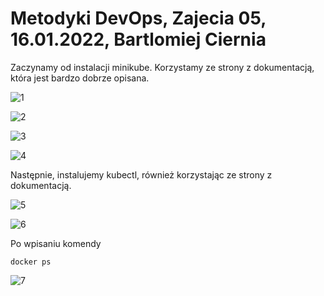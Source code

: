 # Metodyki DevOps, Zajecia 05, 16.01.2022, Bartlomiej Ciernia

Zaczynamy od instalacji minikube. Korzystamy ze strony z dokumentacją, która jest bardzo dobrze opisana.

![1](https://user-images.githubusercontent.com/61689132/149662430-f7e34afe-4994-4589-8320-d845c51ae26a.png)

![2](https://user-images.githubusercontent.com/61689132/149662439-cefd17eb-62a2-42fa-86fa-07d7aa85f2eb.png)

![3](https://user-images.githubusercontent.com/61689132/149662454-b9930e47-a30e-43d6-9587-0ff61907bf81.png)

![4](https://user-images.githubusercontent.com/61689132/149662462-8c1d02ff-f0d0-4a07-b989-fac3d0c31b31.png)

Następnie, instalujemy kubectl, również korzystając ze strony z dokumentacją.

![5](https://user-images.githubusercontent.com/61689132/149662499-3865060d-cc56-4c5b-9bb1-4da1b3f76791.png)

![6](https://user-images.githubusercontent.com/61689132/149662505-922879b0-d3ed-4dff-89dd-c8564c8c4ebb.png)

Po wpisaniu komendy

`docker ps`

![7](https://user-images.githubusercontent.com/61689132/149662510-835fc37d-4407-4754-8606-12a767bdb5ce.png)
